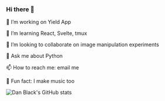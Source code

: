 ### Hi there 👋

🔭 I’m working on Yield App

🌱 I’m learning React, Svelte, tmux

👯 I’m looking to collaborate on image manipulation experiments

💬 Ask me about Python

📫 How to reach me: email me

🎸 Fun fact: I make music too 

<!--
**dyspop/dyspop** is a ✨ _special_ ✨ repository because its `README.md` (this file) appears on your GitHub profile.

Here are some ideas to get you started:

- 🔭 I’m currently working on ...
- 🌱 I’m currently learning ...
- 👯 I’m looking to collaborate on ...
- 🤔 I’m looking for help with ...
- 💬 Ask me about ...
- 📫 How to reach me: ...
- 😄 Pronouns: ...
- ⚡ Fun fact: ...
-->

![Dan Black's GitHub stats](https://github-readme-stats.vercel.app/api?username=dyspop&count_private=true&show_icons=true&title_color=ffffff&icon_color=f2d9dd&text_color=f0dbd9&bg_color=63,ada4a2,cf7d76,cf4343,9e3137,3f0d1d,57090e,660e1a&hide_border=true)

